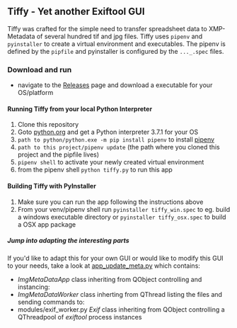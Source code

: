## Tiffy - Yet another Exiftool GUI

Tiffy was crafted for the simple need to transfer spreadsheet data to XMP-Metadata of several hundred tif and jpg files.
Tiffy uses `pipenv` and `pyinstaller` to create a virtual environment and executables.
The pipenv is defined by the `pipfile` and pyinstaller is configured by the `..._.spec` files.


### Download and run
  - navigate to the <a href="https://github.com/tappi287/tiffy/releases">Releases</a> page and download a executable
    for your OS/platform


#### Running Tiffy from your local Python Interpreter
1. Clone this repository
2. Goto <a href="https://python.org">python.org</a> and get a Python interpreter 3.7.1 for your OS
3. `path to python/python.exe -m pip install pipenv` to install <a href="https://pipenv.readthedocs.io/">pipenv</a>
4. `path to this project/pipenv update` (the path where you cloned this project and the pipfile lives)
5. `pipenv shell` to activate your newly created virtual environment
6. from the pipenv shell `python tiffy.py` to run this app


#### Building Tiffy with PyInstaller
1. Make sure you can run the app following the instructions above
2. From your venv/pipenv shell run `pyinstaller tiffy_win.spec`
   to eg. build a windows executable directory or `pyinstaller tiffy_osx.spec`
   to build a OSX app package
   
   
##### Jump into adapting the interesting parts
If you'd like to adapt this for your own GUI or would like to modify this GUI to your needs,
take a look at <a href="/modules/app_update_meta.py">app_update_meta.py</a> which contains:
 - *ImgMetaDataApp* class inheriting from QObject controlling and instancing:
 - *ImgMetaDataWorker* class inherting from QThread listing the files
   and sending commands to:
 - modules/exif_worker.py *Exif* class inheriting from QObject controlling a QThreadpool of
   *exiftool* process instances
